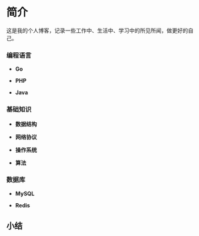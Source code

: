 
# <H2Icon />简介

这是我的个人博客，记录一些工作中、生活中、学习中的所见所闻，做更好的自己。


### 编程语言
 - **Go**

 - **PHP**

 - **Java**

### 基础知识

 - **数据结构**

 - **网络协议**

 - **操作系统**
 
 - **算法**
### 数据库
 - **MySQL**

 - **Redis**

## 小结



<RightMenu />